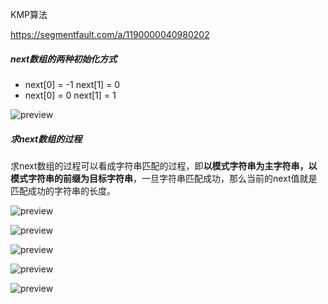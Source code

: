 KMP算法

https://segmentfault.com/a/1190000040980202 

##### next数组的两种初始化方式

- next[0] = -1 next[1] = 0
- next[0] = 0 next[1] = 1

 ![preview](https://segmentfault.com/img/bVcV6RH/view) 



##### 求next数组的过程

求next数组的过程可以看成字符串匹配的过程，即**以模式字符串为主字符串，以模式字符串的前缀为目标字符串**，一旦字符串匹配成功，那么当前的next值就是匹配成功的字符串的长度。 

 ![preview](https://pic1.zhimg.com/v2-645f3ec49836d3c680869403e74f7934_r.jpg?source=1940ef5c) 

 ![preview](https://pic2.zhimg.com/v2-06477b79eadce2d7d22b4410b0d49aba_r.jpg?source=1940ef5c) 

 ![preview](https://pic1.zhimg.com/v2-8a1a205df5cad7ab2f07498484a54a89_r.jpg?source=1940ef5c) 

![preview](https://pic1.zhimg.com/v2-f2b50c15e7744a7b358154610204cc62_r.jpg?source=1940ef5c) 

 ![preview](https://pic3.zhimg.com/v2-bd42e34a9266717b63706087a81092ac_r.jpg?source=1940ef5c) 
